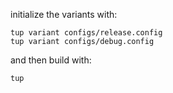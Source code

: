 initialize the variants with:
```
tup variant configs/release.config
tup variant configs/debug.config
```
and then build with:
```
tup
```
